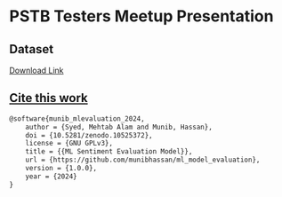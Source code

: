 # PSTB Testers Meetup Presentation
## Dataset
[Download Link](https://drive.google.com/uc?export=download&id=1yoWINAEmm0keMJ1ZnrTgfBZAy2suE4ji)




## [Cite this work](https://github.com/munibhassan/ml_model_evaluation)

```latex
@software{munib_mlevaluation_2024,
    author = {Syed, Mehtab Alam and Munib, Hassan},
    doi = {10.5281/zenodo.10525372},
    license = {GNU GPLv3},
    title = {{ML Sentiment Evaluation Model}},
    url = {https://github.com/munibhassan/ml_model_evaluation},
    version = {1.0.0},
    year = {2024}
}
```

